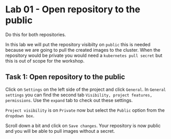 # Lab 01 - Open repository to the public

Do this for both repositories. 

In this lab we will put the repository visibilty on `public` this is needed
because we are going to pull the created images to the cluster. When the repository
would be private you would need a `kubernetes pull secret` but this is out of
scope for the workshop.

## Task 1: Open repository to the public

Click on `Settings` on the left side of the project and click `General`. In
`General settings` you can find the second tab `Visibility, project features,
permissions`. Use the `expand` tab to check out these settings.

`Project visibility` is on `Private` now but select the `Public` option from the
`dropdown box`.

Scroll down a bit and click on `Save changes`. Your repository is now public and
you will be able to pull images without a secret.
